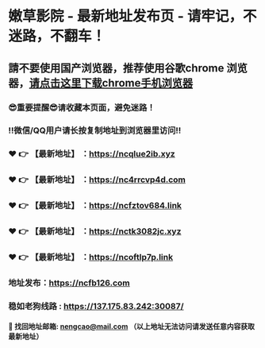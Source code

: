 # 嫩草影院 - 最新地址发布页 - 请牢记，不迷路，不翻车！

## 請不要使用国产浏览器，推荐使用谷歌chrome 浏览器，<a href = "https://www.google.cn/chrome/">请点击这里下载chrome手机浏览器</a>

### :sunglasses:重要提醒:sunglasses:请收藏本页面，避免迷路！
### ‼️微信/QQ用户请长按复制地址到浏览器里访问‼️

### :heart: :point_right: 【最新地址】 ：https://ncqlue2ib.xyz
### :heart: :point_right: 【最新地址】 ：https://nc4rrcvp4d.com
### :heart: :point_right: 【最新地址】 ：https://ncfztov684.link
### :heart: :point_right: 【最新地址】 ：https://nctk3082jc.xyz
### :heart: :point_right: 【最新地址】 ：https://ncoftlp7p.link

### 地址发布：https://ncfb126.com
### 稳如老狗线路 : https://137.175.83.242:30087/

#### :e-mail: __找回地址邮箱: nengcao@mail.com （以上地址无法访问请发送任意内容获取最新地址）__
